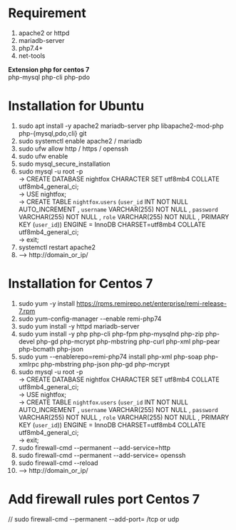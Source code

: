 # Requirement

1. apache2 or httpd
2. mariadb-server
3. php7.4+
4. net-tools

<b>Extension php for centos 7</b>
<br>
php-mysql php-cli php-pdo

# Installation for Ubuntu

1. sudo apt install -y apache2 mariadb-server php libapache2-mod-php php-{mysql,pdo,cli} git
2. sudo systemctl enable apache2 / mariadb
3. sudo ufw allow http / https / openssh
4. sudo ufw enable
5. sudo mysql_secure_installation
6. sudo mysql -u root -p <br>
 -> CREATE DATABASE nightfox CHARACTER SET utf8mb4 COLLATE utf8mb4_general_ci; <br>
 -> USE nightfox; <br>
 -> CREATE TABLE `nightfox`.`users` (`user_id` INT NOT NULL AUTO_INCREMENT , `username` VARCHAR(255) NOT NULL , `password` VARCHAR(255) NOT NULL , `role` VARCHAR(255) NOT NULL , PRIMARY KEY (`user_id`)) ENGINE = 
    InnoDB CHARSET=utf8mb4 COLLATE utf8mb4_general_ci; <br>
 -> exit; <br>
7. systemctl restart apache2
8. --> http://domain_or_ip/

# Installation for Centos 7
1. sudo yum -y install https://rpms.remirepo.net/enterprise/remi-release-7.rpm
2. sudo yum-config-manager --enable remi-php74
3. sudo yum install -y httpd mariadb-server
4. sudo yum install -y php php-cli php-fpm php-mysqlnd php-zip php-devel php-gd php-mcrypt php-mbstring php-curl php-xml php-pear php-bcmath php-json
5. sudo yum --enablerepo=remi-php74 install php-xml php-soap php-xmlrpc php-mbstring php-json php-gd php-mcrypt
6. sudo mysql -u root -p <br>
 -> CREATE DATABASE nightfox CHARACTER SET utf8mb4 COLLATE utf8mb4_general_ci; <br>
 -> USE nightfox; <br>
 -> CREATE TABLE `nightfox`.`users` (`user_id` INT NOT NULL AUTO_INCREMENT , `username` VARCHAR(255) NOT NULL , `password` VARCHAR(255) NOT NULL , `role` VARCHAR(255) NOT NULL , PRIMARY KEY (`user_id`)) ENGINE = 
    InnoDB CHARSET=utf8mb4 COLLATE utf8mb4_general_ci; <br>
 -> exit; <br>
7. sudo firewall-cmd --permanent --add-service=http
8. sudo firewall-cmd --permanent --add-service= openssh
9. sudo firewall-cmd --reload
10. --> http://domain_or_ip/

# Add firewall rules port Centos 7
// sudo firewall-cmd --permanent --add-port= /tcp or udp
